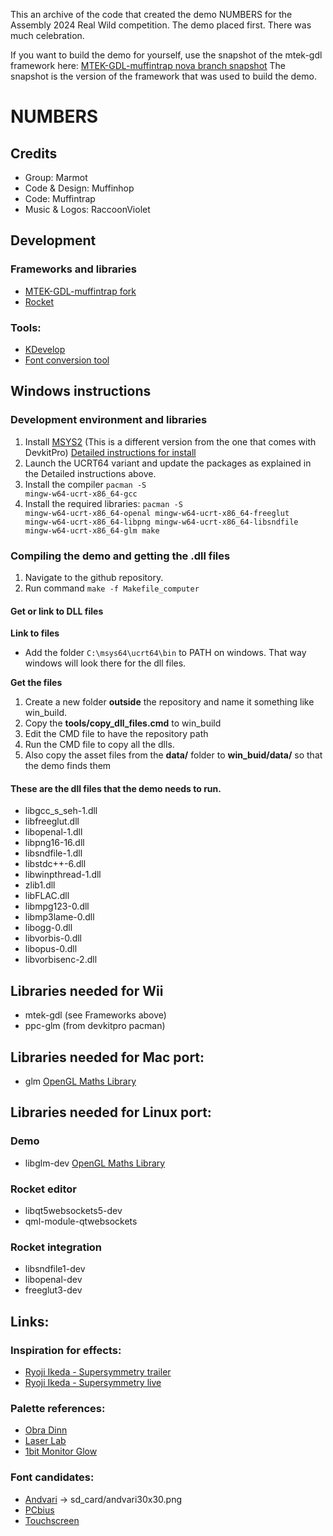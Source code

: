 This an archive of the code that created the demo NUMBERS for the Assembly 2024 Real Wild competition.
The demo placed first. There was much celebration.

If you want to build the demo for yourself, use the snapshot of the mtek-gdl framework here: [MTEK-GDL-muffintrap nova branch snapshot](https://github.com/MuffinTrap/mtek-gdl/releases/tag/Snapshot)
The snapshot is the version of the framework that was used to build the demo.

# NUMBERS

## Credits
- Group: Marmot
- Code & Design: Muffinhop
- Code: Muffintrap
- Music & Logos: RaccoonViolet

## Development

### Frameworks and libraries
- [MTEK-GDL-muffintrap fork](https://github.com/MuffinTrap/mtek-gdl)
- [Rocket](https://github.com/rocket/rocket)

### Tools:
- [KDevelop](https://kdevelop.org/)
- [Font conversion tool](https://stmn.itch.io/font2bitmap)


## Windows instructions

### Development environment and libraries
1. Install [MSYS2](https://www.msys2.org/) (This is a different version from the one that comes with DevkitPro) [Detailed instructions for install](https://www.freecodecamp.org/news/how-to-install-c-and-cpp-compiler-on-windows/)
2. Launch the UCRT64 variant and update the packages as explained in the Detailed instructions above.
3. Install the compiler 
<code>pacman -S mingw-w64-ucrt-x86_64-gcc</code>
4. Install the required libraries:
<code>pacman -S mingw-w64-ucrt-x86_64-openal mingw-w64-ucrt-x86_64-freeglut mingw-w64-ucrt-x86_64-libpng mingw-w64-ucrt-x86_64-libsndfile mingw-w64-ucrt-x86_64-glm make</code>

### Compiling the demo and getting the .dll files
1. Navigate to the github repository.
2. Run command <code>make -f Makefile_computer</code>

####  Get or link to DLL files
**Link to files**
- Add the folder <code>C:\msys64\ucrt64\bin</code> to PATH on windows. That way windows will look there for the dll files.

**Get the files**
1. Create a new folder __outside__ the repository and name it something like win_build.
2. Copy the **tools/copy_dll_files.cmd** to win_build
3. Edit the CMD file to have the repository path
4. Run the CMD file to copy all the dlls.
5. Also copy the asset files from the **data/** folder to **win_buid/data/** so that the demo finds them

#### These are the dll files that the demo needs to run.
- libgcc_s_seh-1.dll
- libfreeglut.dll
- libopenal-1.dll
- libpng16-16.dll
- libsndfile-1.dll
- libstdc++-6.dll
- libwinpthread-1.dll
- zlib1.dll
- libFLAC.dll
- libmpg123-0.dll
- libmp3lame-0.dll
- libogg-0.dll
- libvorbis-0.dll
- libopus-0.dll
- libvorbisenc-2.dll


## Libraries needed for Wii
- mtek-gdl  (see Frameworks above)
- ppc-glm (from devkitpro pacman)

## Libraries needed for Mac port:
- glm [OpenGL Maths Library](https://formulae.brew.sh/formula/glm)

## Libraries needed for Linux port:

### Demo
- libglm-dev [OpenGL Maths Library](https://github.com/g-truc/glm)

### Rocket editor
- libqt5websockets5-dev
- qml-module-qtwebsockets

### Rocket integration 
- libsndfile1-dev
- libopenal-dev
- freeglut3-dev

## Links:

### Inspiration for effects:
- [Ryoji Ikeda - Supersymmetry trailer](https://www.youtube.com/watch?v=pni0vKgbeJE)
- [Ryoji Ikeda - Supersymmetry live ](https://www.youtube.com/watch?v=wUJB2PE1UI4)

### Palette references:
- [Obra Dinn](https://lospec.com/palette-list/obra-dinn-ibm-8503)
- [Laser Lab](https://lospec.com/palette-list/laser-lab)
- [1bit Monitor Glow](https://lospec.com/palette-list/1bit-monitor-glow)

### Font candidates:
- [Andvari](https://www.dafont.com/isl-andvari.font) -> sd_card/andvari30x30.png
- [PCbius](https://www.1001freefonts.com/pcbius.font)
- [Touchscreen](https://www.1001freefonts.com/touchscreen.font)



